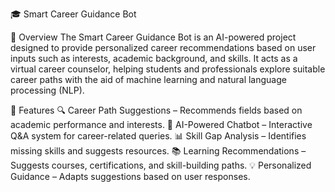 🎓 Smart Career Guidance Bot

📌 Overview
The Smart Career Guidance Bot is an AI-powered project designed to provide personalized career recommendations based on user inputs such as interests, academic background, and skills. It acts as a virtual career counselor, helping students and professionals explore suitable career paths with the aid of machine learning and natural language processing (NLP).

🚀 Features
🔍 Career Path Suggestions – Recommends fields based on academic performance and interests.
🤖 AI-Powered Chatbot – Interactive Q&A system for career-related queries.
📊 Skill Gap Analysis – Identifies missing skills and suggests resources.
📚 Learning Recommendations – Suggests courses, certifications, and skill-building paths.
💡 Personalized Guidance – Adapts suggestions based on user responses.
